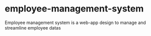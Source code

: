 # employee-management-system
Employee management system is a web-app design to manage and streamline employee datas
